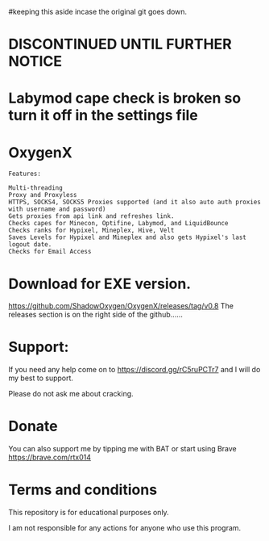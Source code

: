 #keeping this aside incase the original git goes down.

# DISCONTINUED UNTIL FURTHER NOTICE

# Labymod cape check is broken so turn it off in the settings file

# OxygenX

```
Features:

Multi-threading
Proxy and Proxyless
HTTPS, SOCKS4, SOCKS5 Proxies supported (and it also auto auth proxies with username and password)
Gets proxies from api link and refreshes link.
Checks capes for Minecon, Optifine, Labymod, and LiquidBounce
Checks ranks for Hypixel, Mineplex, Hive, Velt
Saves Levels for Hypixel and Mineplex and also gets Hypixel's last logout date.
Checks for Email Access
```

# Download for EXE version.
https://github.com/ShadowOxygen/OxygenX/releases/tag/v0.8
The releases section is on the right side of the github......

# Support:
If you need any help come on to https://discord.gg/rC5ruPCTr7 and I will do my best to support.

Please do not ask me about cracking.

# Donate
You can also support me by tipping me with BAT or start using Brave https://brave.com/rtx014

# Terms and conditions
This repository is for educational purposes only.

I am not responsible for any actions for anyone who use this program.
